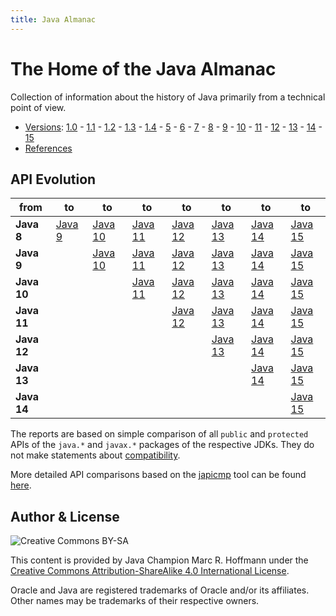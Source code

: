 ```yaml
---
title: Java Almanac
---
```


# The Home of the Java Almanac

Collection of information about the history of Java primarily from a technical point of view.

* [Versions](jdk): [1.0](jdk/1.0) -
  [1.1](jdk/1.1) -
  [1.2](jdk/1.2) -
  [1.3](jdk/1.3) -
  [1.4](jdk/1.4) -
  [5](jdk/5) -
  [6](jdk/6) -
  [7](jdk/7) -
  [8](jdk/8) -
  [9](jdk/9) -
  [10](jdk/10) -
  [11](jdk/11) -
  [12](jdk/12) -
  [13](jdk/13) -
  [14](jdk/14) -
  [15](jdk/15)
* [References](references)

## API Evolution

| from       | to | to | to | to | to | to | to |
|------------|----|----|----|----|----|----|----|
| **Java 8** | [Java 9](jdk/9/apidiff/8) | [Java 10](jdk/10/apidiff/8) | [Java 11](jdk/11/apidiff/8) | [Java 12](jdk/12/apidiff/8) | [Java 13](jdk/13/apidiff/8) | [Java 14](jdk/14/apidiff/8) | [Java 15](jdk/15/apidiff/8) |
| **Java 9** | | [Java 10](jdk/10/apidiff/9) | [Java 11](jdk/11/apidiff/9) | [Java 12](jdk/12/apidiff/9) | [Java 13](jdk/13/apidiff/9) | [Java 14](jdk/14/apidiff/9) | [Java 15](jdk/15/apidiff/9) |
| **Java 10** | | | [Java 11](jdk/11/apidiff/10) | [Java 12](jdk/12/apidiff/10) | [Java 13](jdk/13/apidiff/10) | [Java 14](jdk/14/apidiff/10) | [Java 15](jdk/15/apidiff/10) |
| **Java 11** | | | | [Java 12](jdk/12/apidiff/11) | [Java 13](jdk/13/apidiff/11) | [Java 14](jdk/14/apidiff/11) | [Java 15](jdk/15/apidiff/11) |
| **Java 12** | | | | | [Java 13](jdk/13/apidiff/12) | [Java 14](jdk/14/apidiff/12) | [Java 15](jdk/15/apidiff/12) |
| **Java 13** | | | | | | [Java 14](jdk/14/apidiff/13) | [Java 15](jdk/15/apidiff/13) |
| **Java 14** | | | | | | | [Java 15](jdk/15/apidiff/14) |

The reports are based on simple comparison of all `public` and `protected` APIs of the `java.*` and `javax.*` packages of the respective JDKs. They do not make statements about [compatibility](https://wiki.openjdk.java.net/display/csr/Kinds+of+Compatibility).

More detailed API comparisons based on the [japicmp](https://github.com/siom79/japicmp) tool can be found [here](https://github.com/AdoptOpenJDK/jdk-api-diff).

## Author & License

![Creative Commons BY-SA](https://i.creativecommons.org/l/by-sa/4.0/88x31.png)

This content is provided by Java Champion Marc R. Hoffmann under the
[Creative Commons Attribution-ShareAlike 4.0 International License](http://creativecommons.org/licenses/by-sa/4.0/).

Oracle and Java are registered trademarks of Oracle and/or its affiliates.
Other names may be trademarks of their respective owners.